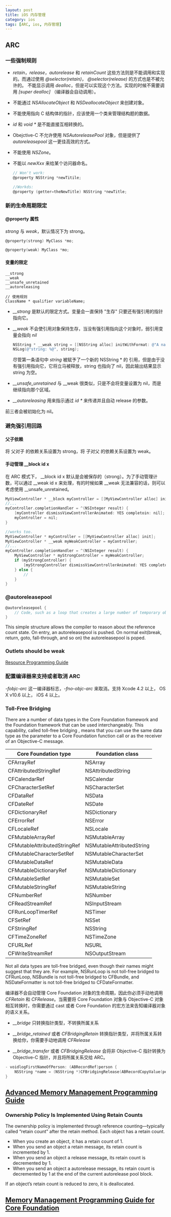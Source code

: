 ```yaml
---
layout: post
title: iOS 内存管理
category: ios
tags: [ARC, ios, 内存管理]
---
```


## ARC

### 一些强制规则 

* *retain*，*release*，*autorelease* 和 *retainCount* 这些方法则是不能调用和实现的。而通过使用 *@selector(retain)*， *@selector(release)* 的方式也是不被允许的。
	不能显示调用 *dealloc*，但是可以实现这个方法。实现的时候不需要调用 *[super dealloc]* （编译器会自动调用）。

* 不能通过 *NSAllocateObject* 和 *NSDeallocateObject* 来创建对象。

* 不能使用指向 C 结构体的指针，应该使用一个类来管理结构题的数据。

* *id* 和 *void \** 是不能直接互相转换的。

* Obejctive-C 不允许使用 *NSAutoreleasePool* 对象，但是提供了 *autoreleasepool* 这一更佳高效的方式。

* 不能使用 *NSZone*。

* 不能以 *newXxx* 来给某个访问器命名。 

	```Objective-C
	// Won't work:
	@property NSString *newTitile;

	//Workds:
	@property (getter=theNewTitle) NSString *newTitle;
	```

### 新的生命周期限定

#### @property 属性

*strong* 与 *weak*，默认情况下为 strong。

```Objective-C
@property(strong) MyClass *mo;

@property(weak) MyClass *mo;
```

#### 变量的限定

```
__strong
__weak
__unsafe_unretained
__autoreleasing

// 使用规则
ClassName * qualifier variableName;
```

* *__strong* 是默认的限定方式。变量会一直保持 "生存" 只要还有强引用的指针指向它。

* *__weak* 不会使引用对象保持生存，当没有强引用指向这个对象时，弱引用变量会指向 *nil*

	```Objective-C
	NSString * __weak string = [[NSString alloc] initWithFormat: @"A name"];
	NSLog(@"string: %@", string);
	```

	尽管第一条语句中 *string* 被赋予了一个新的 NSString \* 的 引用，但是由于没有强引用指向它，它将立马被释放，string 也指向了 nil，因此输出结果显示 string 为空。

* *__unsafe_unretained* 与 __weak 很类似，只是不会将变量设置为 nil，而是继续指向那个区域。

* *__autoreleasing* 用来指示通过 *id \** 来传递并且自动 release 的参数。

前三者会被初始化为 nil。

### 避免强引用回路

#### 父子依赖

将 父对子 的依赖关系设置为 strong，将 子对父 的依赖关系设置为 weak。

#### 手动管理 __block id x

在 ARC 模式下， __block id x 默认是会被保存的（strong）。为了手动管理计数，可以通过 __weak id x 来处理，有的时候如果 __weak 无法兼容的话，则可以考虑使用 __unsafe_unretained。

```Objective-C
MyViewController * __block myController = [[MyViewController alloc] init];
//...
myController.completionHandler = ^(NSInteger result) {
	[myController dismissViewControllerAnimated: YES completoin: nil];
	myController = nil;
}

//works too.
MyViewController * myController = [[MyViewController alloc] init];
MyViewController * __weak myWeakController = myController;
//...
myController.completionHandler = ^(NSInteger result) {
	MyViewController * myStrongController = myWeakController;
	if (myStrongController) {
		[myStrongController dismissViewControllerAnimated: YES completoin: nil];
	} else {
		//
	}
}
```

### @autoreleasepool

```Objective-C
@autoreleasepool {
	// Code, such as a loop that creates a large number of temporary obejcts.
}
```

This simple structure allows the compiler to reason about the reference count state. On entry, an autoreleasepool is pushed. On normal exit(break, return, goto, fall-through, and so on) the autoreleasepool is poped.

### Outlets should be weak

[Resource Programming Guide]()

### 配置编译器来支持或者取消 ARC

*-fobjc-arc* 这一编译器标志，*-fno-objc-arc* 来取消。支持 Xcode 4.2 以上， OS X v10.6 以上， iOS 4 以上。

### Toll-Free Bridging

There are a number of data types in the Core Foundation framework and the Foundation framework that can be used interchangeably. This capability, called toll-free bridging , means that you can use the same data type as the parameter to a Core Foundation function call or as the receiver of an Objective-C message. 

Core Foundation type | Foundation class
---------------------|---------------------
CFArrayRef | NSArray
CFAttributedStringRef | NSAttributedString
CFCalendarRef | NSCalendar
CFCharacterSetRef | NSCharacterSet
CFDataRef | NSData
CFDateRef | NSDate
CFDictionaryRef | NSDictionary
CFErrorRef | NSError
CFLocaleRef | NSLocale
CFMutableArrayRef | NSMutableArray
CFMutableAttributedStringRef | NSMutableAttributedString
CFMutableCharacterSetRef | NSMutableCharacterSet
CFMutableDataRef | NSMutableData
CFMutableDictionaryRef | NSMutableDictionary
CFMutableSetRef | NSMutableSet
CFMutableStringRef | NSMutableString
CFNumberRef | NSNumber
CFReadStreamRef | NSInputStream
CFRunLoopTimerRef | NSTimer
CFSetRef | NSSet
CFStringRef | NSString
CFTimeZoneRef | NSTimeZone
CFURLRef | NSURL
CFWriteStreamRef | NSOutputStream

Not all data types are toll-free bridged, even though their names might suggest that they are. For example, NSRunLoop is not toll-free bridged to CFRunLoop, NSBundle is not toll-free bridged to CFBundle, and NSDateFormatter is not toll-free bridged to CFDateFormatter.

编译器不会自动管理 Core Foundation 对象的生命周期，因此你必须手动地调用 *CFRetain* 和 *CFRelease*。当需要将 Core Foundation 对象与 Objective-C 对象相互转换时，你需要通过 cast 或者 Core Foundation 的宏方法来告知编译器对象的语义关系。

* *__bridge* 只转换指针类型，不转换所属关系

* *__bridge_retained* 或者 *CFBridgingRetain* 转换指针类型，并将所属关系转换给你，你需要手动地调用 *CFRelease*

* *__bridge_transfer* 或者 *CFBridgingRelease* 会将非 Objective-C 指针转换为 Objective-C 指针，并且将所属关系交给 ARC。

```Objective-C
- voidlogFirstNameOfPerson: (ABRecordRef)person {
	NSString *name = (NSString *)CFBridgingRelease(ABRecordCopyValue(person, kABPersonFirstNameProperty));
}
```

## [Advanced Memory Management Programming Guide](https://developer.apple.com/library/mac/documentation/Cocoa/Conceptual/MemoryMgmt/Articles/MemoryMgmt.html#//apple_ref/doc/uid/10000011i)

### Ownership Policy Is Implemented Using Retain Counts

The ownership policy is implemented through reference counting—typically called “retain count” after the retain method. Each object has a retain count.

* When you create an object, it has a retain count of 1.
* When you send an object a retain message, its retain count is incremented by 1.
* When you send an object a release message, its retain count is decremented by 1.
* When you send an object a autorelease message, its retain count is decremented by 1 at the end of the current autorelease pool block.

If an object’s retain count is reduced to zero, it is deallocated.

## [Memory Management Programming Guide for Core Foundation](https://developer.apple.com/library/mac/documentation/CoreFoundation/Conceptual/CFMemoryMgmt/CFMemoryMgmt.html#//apple_ref/doc/uid/10000127i)



